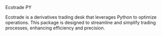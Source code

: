 Ecotrade PY

Ecotrade is a derivatives trading desk that leverages Python to optimize operations. 
This package is designed to streamline and simplify trading processes, enhancing efficiency and precision.